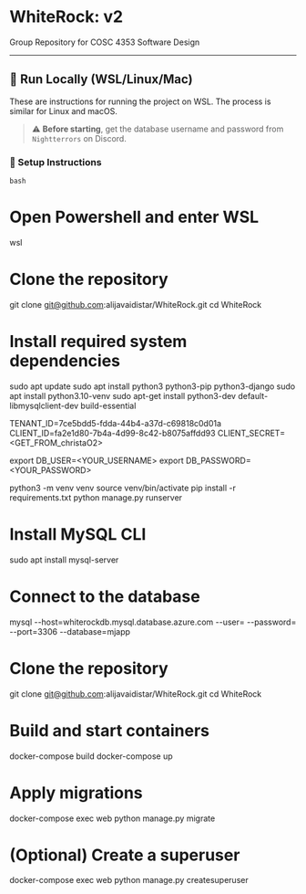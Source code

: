 

# WhiteRock: v2

Group Repository for COSC 4353 Software Design

---

## 🚀 Run Locally (WSL/Linux/Mac)

These are instructions for running the project on WSL. The process is similar for Linux and macOS.

> ⚠️ **Before starting**, get the database username and password from `Nightterrors` on Discord.

### 🔧 Setup Instructions

```bash```
# Open Powershell and enter WSL
wsl

# Clone the repository
git clone git@github.com:alijavaidistar/WhiteRock.git
cd WhiteRock

# Install required system dependencies
sudo apt update
sudo apt install python3 python3-pip python3-django
sudo apt install python3.10-venv
sudo apt-get install python3-dev default-libmysqlclient-dev build-essential

TENANT_ID=7ce5bdd5-fdda-44b4-a37d-c69818c0d01a
CLIENT_ID=fa2e1d80-7b4a-4d99-8c42-b8075affdd93
CLIENT_SECRET=<GET_FROM_christaO2>

export DB_USER=<YOUR_USERNAME>
export DB_PASSWORD=<YOUR_PASSWORD>

python3 -m venv venv
source venv/bin/activate
pip install -r requirements.txt
python manage.py runserver

# Install MySQL CLI
sudo apt install mysql-server

# Connect to the database
mysql --host=whiterockdb.mysql.database.azure.com --user=<USER> --password=<PASSWORD> --port=3306 --database=mjapp


# Clone the repository
git clone git@github.com:alijavaidistar/WhiteRock.git
cd WhiteRock

# Build and start containers
docker-compose build
docker-compose up

# Apply migrations
docker-compose exec web python manage.py migrate

# (Optional) Create a superuser
docker-compose exec web python manage.py createsuperuser


